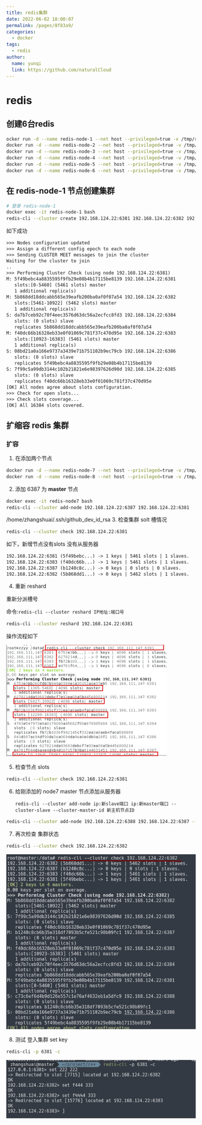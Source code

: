 ```yaml
---
title: redis集群
date: 2022-06-02 18:00:07
permalink: /pages/8f83a9/
categories:
  - docker
tags:
  - redis
author: 
  name: yunqi
  link: https://github.com/naturalCloud
---
```


# redis

## 创建6台redis

```bash
ocker run -d --name redis-node-1 --net host --privileged=true -v /tmp/redis/share/redis-node-1:/data redis:6.0.8 --cluster-enabled yes --appendonly yes --port 6381
docker run -d --name redis-node-2 --net host --privileged=true -v /tmp/redis/share/redis-node-2:/data redis:6.0.8 --cluster-enabled yes --appendonly yes --port 6382
docker run -d --name redis-node-3 --net host --privileged=true -v /tmp/redis/share/redis-node-3:/data redis:6.0.8 --cluster-enabled yes --appendonly yes --port 6383
docker run -d --name redis-node-4 --net host --privileged=true -v /tmp/redis/share/redis-node-4:/data redis:6.0.8 --cluster-enabled yes --appendonly yes --port 6384
docker run -d --name redis-node-5 --net host --privileged=true -v /tmp/redis/share/redis-node-5:/data redis:6.0.8 --cluster-enabled yes --appendonly yes --port 6385
docker run -d --name redis-node-6 --net host --privileged=true -v /tmp/redis/share/redis-node-6:/data redis:6.0.8 --cluster-enabled yes --appendonly yes --port 6386
```

## 在 **redis-node-1** 节点创建集群

```bash
# 登录 redis-node-1 
docker exec -it redis-node-1 bash
redis-cli --cluster create 192.168.124.22:6381 192.168.124.22:6382 192.168.124.22:6383 192.168.124.22:6384 192.168.124.22:6385 192.168.124.22:6386 --cluster-replicas 1
```

如下成功

```text
>>> Nodes configuration updated
>>> Assign a different config epoch to each node
>>> Sending CLUSTER MEET messages to join the cluster
Waiting for the cluster to join
..
>>> Performing Cluster Check (using node 192.168.124.22:6381)
M: 5f49bebc4a8835595f9fb29e08b4b17115be8139 192.168.124.22:6381
   slots:[0-5460] (5461 slots) master
   1 additional replica(s)
M: 5b868dd18ddcabb565e39eafb200ba0af0f07a54 192.168.124.22:6382
   slots:[5461-10922] (5462 slots) master
   1 additional replica(s)
S: da7b7ceb92c70f4eec3576d63dc56a2ecfcc8fd3 192.168.124.22:6384
   slots: (0 slots) slave
   replicates 5b868dd18ddcabb565e39eafb200ba0af0f07a54
M: f40dc66b16328eb33e0f01069c781f37c470d95e 192.168.124.22:6383
   slots:[10923-16383] (5461 slots) master
   1 additional replica(s)
S: 08bd21a0a166e9737a3439e71b751102b9ec79cb 192.168.124.22:6386
   slots: (0 slots) slave
   replicates 5f49bebc4a8835595f9fb29e08b4b17115be8139
S: 7f99c5a99db3144c102b21821e6e98397626d90d 192.168.124.22:6385
   slots: (0 slots) slave
   replicates f40dc66b16328eb33e0f01069c781f37c470d95e
[OK] All nodes agree about slots configuration.
>>> Check for open slots...
>>> Check slots coverage...
[OK] All 16384 slots covered.
```

## 扩缩容 **redis** 集群

### 扩容

1. 在添加两个节点

```bash
docker run -d --name redis-node-7 --net host --privileged=true -v /tmp/redis/share/redis-node-7:/data redis:6.0.8 --cluster-enabled yes --appendonly yes --port 6387
docker run -d --name redis-node-8 --net host --privileged=true -v /tmp/redis/share/redis-node-8:/data redis:6.0.8 --cluster-enabled yes --appendonly yes --port 6388
```

2. 添加 6387 为 **master** 节点

```bash
docker exec -it redis-node7 bash
redis-cli --cluster add-node 192.168.124.22:6387 192.168.124.22:6381
```
/home/zhangshuai/.ssh/github_dev_id_rsa
3. 检查集群 solt 槽情况

```bash
redis-cli --cluster check 192.168.124.22:6381
```

如下，新增节点没有slots 没有从服务器

```
192.168.124.22:6381 (5f49bebc...) -> 1 keys | 5461 slots | 1 slaves.
192.168.124.22:6383 (f40dc66b...) -> 1 keys | 5461 slots | 1 slaves.
192.168.124.22:6387 (b1240c8c...) -> 0 keys | 0 slots | 0 slaves.
192.168.124.22:6382 (5b868dd1...) -> 0 keys | 5462 slots | 1 slaves.
```

4. 重新 reshard

重新分派槽号

命令:`redis-cli --cluster reshard IP地址:端口号`

```bash
redis-cli --cluster reshard 192.168.124.22:6381

```

操作流程如下

  ![](https://raw.githubusercontent.com/naturalCloud/personal-cloud-image-warehouse/main/devops/redis.md/328854396889570.png)

5. 检查节点 slots

```bash
redis-cli --cluster check 192.168.124.22:6381
```

6. 给刚添加的 node7 master 节点添加从服务器

   `redis-cli --cluster add-node ip:新slave端口 ip:新master端口 --cluster-slave --cluster-master-id 新主机节点ID`

```bash
redis-cli --cluster add-node 192.168.124.22:6388 192.168.124.22:6387 --cluster-slave --cluster-master-id b1240c8cb6b35e318df7093b5cfe521c98b09fc1
```

7. 再次检查 集群状态

```bash
redis-cli --cluster check 192.168.124.22:6382
```

![](https://raw.githubusercontent.com/naturalCloud/personal-cloud-image-warehouse/main/devops/redis.md/225404025576212.png)

8. 测试 登入集群 set key

```bash
redis-cli -p 6381 -c
```

![登入集群set key](https://raw.githubusercontent.com/naturalCloud/personal-cloud-image-warehouse/main/devops/redis.md/248075824122690.png)
